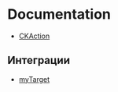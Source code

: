 # Documentation
* [CKAction](/CKAction)
## Интеграции
* [myTarget](/Documentation/integrations/myTarget/myTarget.md)

